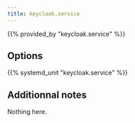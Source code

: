 ```yaml
---
title: keycloak.service
---
```


{{% provided_by "keycloak.service" %}}

## Options

{{% systemd_unit "keycloak.service" %}}

## Additionnal notes

Nothing here.